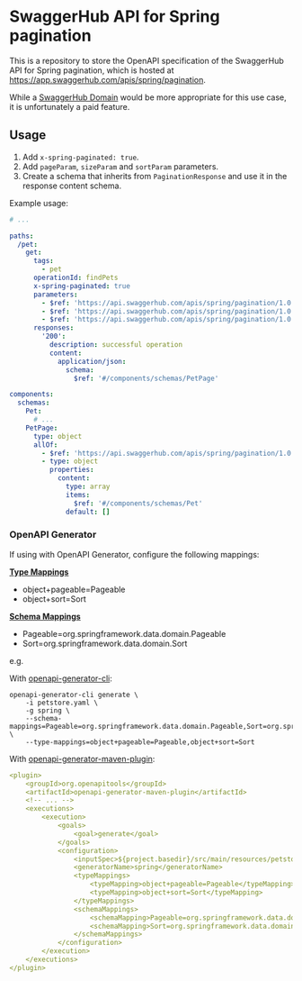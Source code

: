 # SwaggerHub API for Spring pagination

This is a repository to store the OpenAPI specification of the SwaggerHub API for Spring pagination, which is hosted at https://app.swaggerhub.com/apis/spring/pagination.

While a [SwaggerHub Domain](https://support.smartbear.com/swaggerhub/docs/domains/index.html) would be more appropriate for this use case, it is unfortunately a paid feature.

## Usage

1. Add `x-spring-paginated: true`.
2. Add `pageParam`, `sizeParam` and `sortParam` parameters.
3. Create a schema that inherits from `PaginationResponse` and use it in the response content schema.

Example usage:
```yaml
# ...

paths:
  /pet:
    get:
      tags:
        - pet
      operationId: findPets
      x-spring-paginated: true
      parameters:
        - $ref: 'https://api.swaggerhub.com/apis/spring/pagination/1.0.0#/components/parameters/pageParam'
        - $ref: 'https://api.swaggerhub.com/apis/spring/pagination/1.0.0#/components/parameters/sizeParam'
        - $ref: 'https://api.swaggerhub.com/apis/spring/pagination/1.0.0#/components/parameters/sortParam'
      responses:
        '200':
          description: successful operation
          content:
            application/json:
              schema:
                $ref: '#/components/schemas/PetPage'

components:
  schemas:
    Pet:
      # ...
    PetPage:
      type: object
      allOf:
        - $ref: 'https://api.swaggerhub.com/apis/spring/pagination/1.0.0#/components/schemas/PaginationResponse'
        - type: object
          properties:
            content:
              type: array
              items:
                $ref: '#/components/schemas/Pet'
              default: []
```

### OpenAPI Generator

If using with OpenAPI Generator, configure the following mappings:

[**Type Mappings**](https://openapi-generator.tech/docs/usage/#type-mappings-and-import-mappings)
- object+pageable=Pageable
- object+sort=Sort

[**Schema Mappings**](https://openapi-generator.tech/docs/customization/#schema-mapping)
- Pageable=org.springframework.data.domain.Pageable
- Sort=org.springframework.data.domain.Sort

e.g.

With [openapi-generator-cli](https://github.com/OpenAPITools/openapi-generator-cli):

```shell
openapi-generator-cli generate \
    -i petstore.yaml \
    -g spring \
    --schema-mappings=Pageable=org.springframework.data.domain.Pageable,Sort=org.springframework.data.domain.Sort \
    --type-mappings=object+pageable=Pageable,object+sort=Sort
```

With [openapi-generator-maven-plugin](https://github.com/OpenAPITools/openapi-generator/tree/master/modules/openapi-generator-maven-plugin):

```yaml
<plugin>
    <groupId>org.openapitools</groupId>
    <artifactId>openapi-generator-maven-plugin</artifactId>
    <!-- ... -->
    <executions>
        <execution>
            <goals>
                <goal>generate</goal>
            </goals>
            <configuration>
                <inputSpec>${project.basedir}/src/main/resources/petstore.yaml</inputSpec>
                <generatorName>spring</generatorName>
                <typeMappings>
                    <typeMapping>object+pageable=Pageable</typeMapping>
                    <typeMapping>object+sort=Sort</typeMapping>
                </typeMappings>
                <schemaMappings>
                    <schemaMapping>Pageable=org.springframework.data.domain.Pageable</schemaMapping>
                    <schemaMapping>Sort=org.springframework.data.domain.Sort</schemaMapping>
                </schemaMappings>
            </configuration>
        </execution>
    </executions>
</plugin>
```
